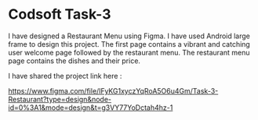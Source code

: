 # Codsoft Task-3

I have designed a Restaurant Menu using Figma. I have used Android large frame to design this project. The first page contains a vibrant and catching user welcome page followed by the restaurant menu. The restaurant menu page contains the dishes and their price. 

I have shared the project link here : 

https://www.figma.com/file/IFyKG1xyczYqRoA5O6u4Gm/Task-3-Restaurant?type=design&node-id=0%3A1&mode=design&t=g3VY77YoDctah4hz-1
